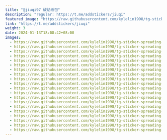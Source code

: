 ```yaml
---
title: "@jiuqi97 破贴纸包"
description: "regular: https://t.me/addstickers/jiuqi"
featured_image: "https://raw.githubusercontent.com/kylelin1998/tg-sticker-spreading-worldwide-images/main/img/96059559-eb89-40ce-93bd-c67e2ff2ea9b.jpg"
link: "https://t.me/addstickers/jiuqi"
weight: 3
date: 2024-01-13T18:08:42+08:00
images:
  - https://raw.githubusercontent.com/kylelin1998/tg-sticker-spreading-worldwide-images/main/img/96059559-eb89-40ce-93bd-c67e2ff2ea9b.jpg
  - https://raw.githubusercontent.com/kylelin1998/tg-sticker-spreading-worldwide-images/main/img/a32b0bda-94fa-4e72-bb55-97dd4fc0555e.jpg
  - https://raw.githubusercontent.com/kylelin1998/tg-sticker-spreading-worldwide-images/main/img/ec07505c-72e7-4897-b140-20ade194214e.jpg
  - https://raw.githubusercontent.com/kylelin1998/tg-sticker-spreading-worldwide-images/main/img/dd9541ed-5192-44c5-a073-f98f7dcbe252.jpg
  - https://raw.githubusercontent.com/kylelin1998/tg-sticker-spreading-worldwide-images/main/img/858ee932-a8c3-4a7c-a2b7-12e4988f466d.jpg
  - https://raw.githubusercontent.com/kylelin1998/tg-sticker-spreading-worldwide-images/main/img/0388cd43-a50c-4931-8de4-e28950073229.jpg
  - https://raw.githubusercontent.com/kylelin1998/tg-sticker-spreading-worldwide-images/main/img/01f7bd11-c828-4b88-b1db-ffa681444d23.jpg
  - https://raw.githubusercontent.com/kylelin1998/tg-sticker-spreading-worldwide-images/main/img/d37bbd1e-d55e-4cfa-ba0e-a3e219ecf182.jpg
  - https://raw.githubusercontent.com/kylelin1998/tg-sticker-spreading-worldwide-images/main/img/a8f4b3ef-2ec6-4149-9716-226e8bc18c17.jpg
  - https://raw.githubusercontent.com/kylelin1998/tg-sticker-spreading-worldwide-images/main/img/37dfeb17-bf66-4d32-bf50-f70af405b42f.jpg
  - https://raw.githubusercontent.com/kylelin1998/tg-sticker-spreading-worldwide-images/main/img/ad8373c3-5829-4dff-9c9a-b6716ce3e425.jpg
  - https://raw.githubusercontent.com/kylelin1998/tg-sticker-spreading-worldwide-images/main/img/db037eca-557a-4b39-a1d0-abf65171221f.jpg
  - https://raw.githubusercontent.com/kylelin1998/tg-sticker-spreading-worldwide-images/main/img/a1de5e83-a4d1-4cf0-bb30-1271e02f6662.jpg
  - https://raw.githubusercontent.com/kylelin1998/tg-sticker-spreading-worldwide-images/main/img/7da487c5-5e94-4629-8347-573e521fca82.jpg
  - https://raw.githubusercontent.com/kylelin1998/tg-sticker-spreading-worldwide-images/main/img/d9d9e570-659c-4207-bcff-d3a6864e67f3.jpg
  - https://raw.githubusercontent.com/kylelin1998/tg-sticker-spreading-worldwide-images/main/img/99361976-71c0-460d-a4d3-931d8265043d.jpg
  - https://raw.githubusercontent.com/kylelin1998/tg-sticker-spreading-worldwide-images/main/img/fe60d097-7088-42a4-a620-eaf0c8b4b7d5.jpg
  - https://raw.githubusercontent.com/kylelin1998/tg-sticker-spreading-worldwide-images/main/img/e261e6b7-bf96-4388-b830-a7f95647de1b.jpg
  - https://raw.githubusercontent.com/kylelin1998/tg-sticker-spreading-worldwide-images/main/img/34a4037d-348c-4ace-8116-dc2aa9b4ad2e.jpg
  - https://raw.githubusercontent.com/kylelin1998/tg-sticker-spreading-worldwide-images/main/img/be4cb838-687f-4270-b9a0-21297b5e41e9.jpg
---
```

